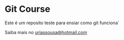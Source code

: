 # Git Course

Este é um reposito teste para ensiar como git funciona´

Saiba mais no uriassousa@hotmail.com
